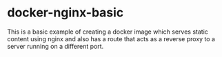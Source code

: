 # docker-nginx-basic

This is a basic example of creating a docker image which serves static content using nginx and also has a route that acts as a reverse proxy to a server running on a different port.